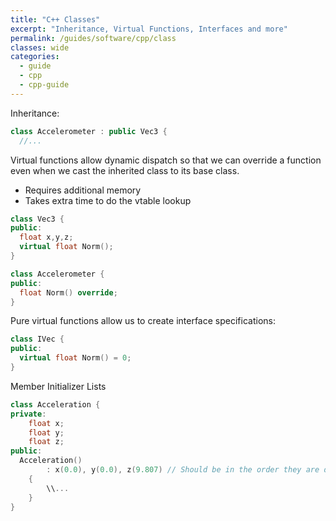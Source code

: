 ```yaml
---
title: "C++ Classes"
excerpt: "Inheritance, Virtual Functions, Interfaces and more"
permalink: /guides/software/cpp/class
classes: wide
categories:
  - guide
  - cpp
  - cpp-guide
---
```


Inheritance:
```cpp
class Accelerometer : public Vec3 { 
  //...
```

Virtual functions allow dynamic dispatch so that we can override a function even when we cast the inherited class to its base class.
* Requires additional memory
* Takes extra time to do the vtable lookup

```cpp
class Vec3 {
public:
  float x,y,z;
  virtual float Norm();
}

class Accelerometer {
public:
  float Norm() override;
}
```

Pure virtual functions allow us to create interface specifications:
```cpp
class IVec {
public:
  virtual float Norm() = 0;
}
```

Member Initializer Lists
```cpp
class Acceleration {
private:
	float x;
	float y;
	float z;
public:
  Acceleration()
		: x(0.0), y(0.0), z(9.807) // Should be in the order they are declared
	{
		\\...
	}
}
```

